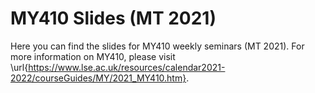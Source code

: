 # MY410 Slides (MT 2021)

Here you can find the slides for MY410 weekly seminars (MT 2021). For more information on MY410, please visit \url{https://www.lse.ac.uk/resources/calendar2021-2022/courseGuides/MY/2021_MY410.htm}.
